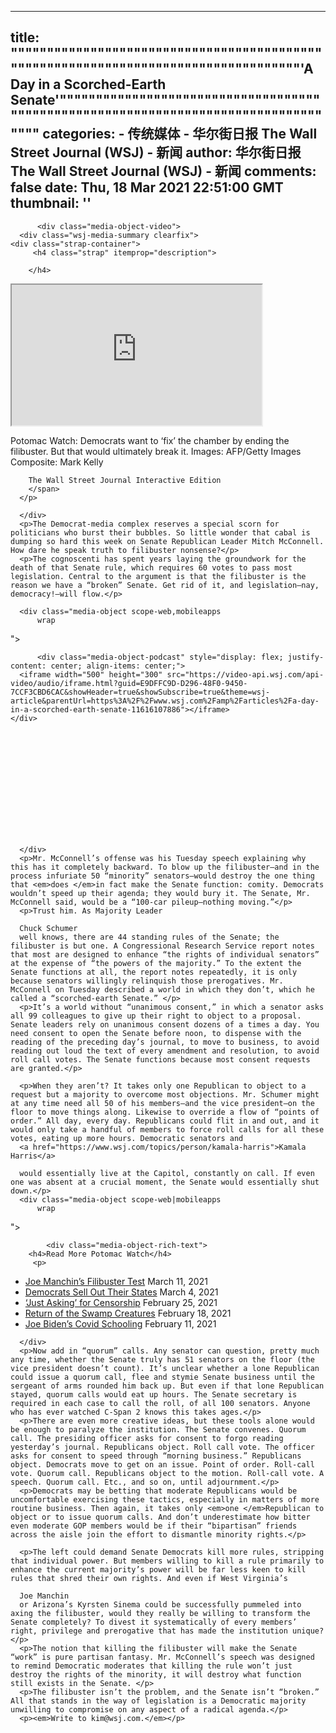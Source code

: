 
---
title: """""""""""""""""""""""""""""""""""""""""""""""""""""""""""""""""""""""""""""""""""'A Day in a Scorched-Earth Senate'"""""""""""""""""""""""""""""""""""""""""""""""""""""""""""""""""""""""""""""""""""
categories: 
    - 传统媒体
    - 华尔街日报 The Wall Street Journal (WSJ) - 新闻
author: 华尔街日报 The Wall Street Journal (WSJ) - 新闻
comments: false
date: Thu, 18 Mar 2021 22:51:00 GMT
thumbnail: ''
---

<div>   
<div class="media-object scope-web|mobileapps
          header
">
      
      
          <div class="media-object-video">
      <div class="wsj-media-summary clearfix">
    <div class="strap-container">
         <h4 class="strap" itemprop="description">
        
        </h4>
  </div>
  </div>
  <iframe width="400" height="225" src="https://video-api.wsj.com/api-video/player/v3/iframe.html?guid=E6CAC1F6-D138-4822-9860-BE2D66B0BC32&height=225&width=400&plid=video_amp&chainVideos=true&parentUrl=https%3A%2F%2Fwww.wsj.com%2Famp%2Farticles%2Fa-day-in-a-scorched-earth-senate-11616107886&a=a"></iframe>
      <p class="imageCaption">
        Potomac Watch: Democrats want to ‘fix’ the chamber by ending the filibuster. But that would ultimately break it. Images: AFP/Getty Images Composite: Mark Kelly
        <span class="imageCredit">
        
        The Wall Street Journal Interactive Edition
        </span>
      </p>
</div>

      
      
      
      
      
      
      
      
      
      
      
      
      
      
      </div>
      <p>The Democrat-media complex reserves a special scorn for politicians who burst their bubbles. So little wonder that cabal is dumping so hard this week on Senate Republican Leader Mitch McConnell. How dare he speak truth to filibuster nonsense?</p>
      <p>The cognoscenti has spent years laying the groundwork for the death of that Senate rule, which requires 60 votes to pass most legislation. Central to the argument is that the filibuster is the reason we have a “broken” Senate. Get rid of it, and legislation—nay, democracy!—will flow.</p>
      
      <div class="media-object scope-web,mobileapps
          wrap
">
      
      
      
          <div class="media-object-podcast" style="display: flex; justify-content: center; align-items: center;">
      <iframe width="500" height="300" src="https://video-api.wsj.com/api-video/audio/iframe.html?guid=E9DFFC9D-D296-48F0-9450-7CCF3CBD6CAC&showHeader=true&showSubscribe=true&theme=wsj-article&parentUrl=https%3A%2F%2Fwww.wsj.com%2Famp%2Farticles%2Fa-day-in-a-scorched-earth-senate-11616107886"></iframe>
    </div>

      
      
      
      
      
      
      
      
      
      
      
      
      
      </div>
      <p>Mr. McConnell’s offense was his Tuesday speech explaining why this has it completely backward. To blow up the filibuster—and in the process infuriate 50 “minority” senators—would destroy the one thing that <em>does </em>in fact make the Senate function: comity. Democrats wouldn’t speed up their agenda; they would bury it. The Senate, Mr. McConnell said, would be a “100-car pileup—nothing moving.”</p>
      <p>Trust him. As Majority Leader
      
      Chuck Schumer
      well knows, there are 44 standing rules of the Senate; the filibuster is but one. A Congressional Research Service report notes that most are designed to enhance “the rights of individual senators” at the expense of “the powers of the majority.” To the extent the Senate functions at all, the report notes repeatedly, it is only because senators willingly relinquish those prerogatives. Mr. McConnell on Tuesday described a world in which they don’t, which he called a “scorched-earth Senate.” </p>
      <p>It’s a world without “unanimous consent,” in which a senator asks all 99 colleagues to give up their right to object to a proposal. Senate leaders rely on unanimous consent dozens of a times a day. You need consent to open the Senate before noon, to dispense with the reading of the preceding day’s journal, to move to business, to avoid reading out loud the text of every amendment and resolution, to avoid roll call votes. The Senate functions because most consent requests are granted.</p>
      
      <p>When they aren’t? It takes only one Republican to object to a request but a majority to overcome most objections. Mr. Schumer might at any time need all 50 of his members—and the vice president—on the floor to move things along. Likewise to override a flow of “points of order.” All day, every day. Republicans could flit in and out, and it would only take a handful of members to force roll calls for all these votes, eating up more hours. Democratic senators and
      <a href="https://www.wsj.com/topics/person/kamala-harris">Kamala Harris</a>
      
      would essentially live at the Capitol, constantly on call. If even one was absent at a crucial moment, the Senate would essentially shut down.</p>
      <div class="media-object scope-web|mobileapps
          wrap
">
      
      
      
      
      
      
      
      
      
      
      
      
      
      
      
            <div class="media-object-rich-text">
        <h4>Read More Potomac Watch</h4>
         <p>

</p>
         <ul class="articleList">
            <li>
              <a href="https://www.wsj.com/articles/joe-manchins-filibuster-test-11615505492" target="_self" class="icon none">Joe Manchin’s Filibuster Test</a>
              <span class="date">March 11, 2021 </span>
            </li>
      <li>
              <a href="https://www.wsj.com/articles/democrats-sell-out-their-states-11614901621" target="_self" class="icon none">Democrats Sell Out Their States</a>
              <span class="date">March 4, 2021 </span>
            </li>
      <li>
              <a href="https://www.wsj.com/articles/just-asking-for-censorship-11614295623" target="_self" class="icon none">‘Just Asking’ for Censorship</a>
              <span class="date">February 25, 2021 </span>
            </li>
      <li>
              <a href="https://www.wsj.com/articles/return-of-the-swamp-creatures-11613690674" target="_self" class="icon none">Return of the Swamp Creatures</a>
              <span class="date">February 18, 2021 </span>
            </li>
      <li>
              <a href="https://www.wsj.com/articles/joe-bidens-covid-schooling-11613084290" target="_self" class="icon none">Joe Biden’s Covid Schooling</a>
              <span class="date">February 11, 2021 </span>
            </li>
   </ul>
      </div>

      
      </div>
      <p>Now add in “quorum” calls. Any senator can question, pretty much any time, whether the Senate truly has 51 senators on the floor (the vice president doesn’t count). It’s unclear whether a lone Republican could issue a quorum call, flee and stymie Senate business until the sergeant of arms rounded him back up. But even if that lone Republican stayed, quorum calls would eat up hours. The Senate secretary is required in each case to call the roll, of all 100 senators. Anyone who has ever watched C-Span 2 knows this takes ages.</p>
      <p>There are even more creative ideas, but these tools alone would be enough to paralyze the institution. The Senate convenes. Quorum call. The presiding officer asks for consent to forgo reading yesterday’s journal. Republicans object. Roll call vote. The officer asks for consent to speed through “morning business.” Republicans object. Democrats move to get on an issue. Point of order. Roll-call vote. Quorum call. Republicans object to the motion. Roll-call vote. A speech. Quorum call. Etc., and so on, until adjournment.</p>
      <p>Democrats may be betting that moderate Republicans would be uncomfortable exercising these tactics, especially in matters of more routine business. Then again, it takes only <em>one </em>Republican to object or to issue quorum calls. And don’t underestimate how bitter even moderate GOP members would be if their “bipartisan” friends across the aisle join the effort to dismantle minority rights.</p>
      
      <p>The left could demand Senate Democrats kill more rules, stripping that individual power. But members willing to kill a rule primarily to enhance the current majority’s power will be far less keen to kill rules that shred their own rights. And even if West Virginia’s
      
      Joe Manchin
      or Arizona’s Kyrsten Sinema could be successfully pummeled into axing the filibuster, would they really be willing to transform the Senate completely? To divest it systematically of every members’ right, privilege and prerogative that has made the institution unique?</p>
      <p>The notion that killing the filibuster will make the Senate “work” is pure partisan fantasy. Mr. McConnell’s speech was designed to remind Democratic moderates that killing the rule won’t just destroy the rights of the minority, it will destroy what function still exists in the Senate. </p>
      <p>The filibuster isn’t the problem, and the Senate isn’t “broken.” All that stands in the way of legislation is a Democratic majority unwilling to compromise on any aspect of a radical agenda.</p>
      <p><em>Write to kim@wsj.com.</em></p>
      
      
  
</div>
            